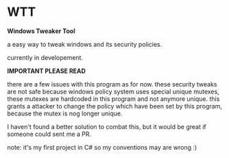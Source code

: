 # WTT
**Windows Tweaker Tool**

a easy way to tweak windows and its security policies.

currently in developement.

**IMPORTANT PLEASE READ**

there are a few issues with this program as for now.
these security tweaks are not safe because windows policy system uses special unique mutexes, these mutexes are hardcoded in this program and not anymore unique.
this grants a attacker to change the policy which have been set by this program, because the mutex is nog longer unique.

I haven't found a better solution to combat this, but it would be great if someone could sent me a PR.

note: it's my first project in C# so my conventions may are wrong :)
